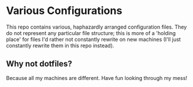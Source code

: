 # Various Configurations
This repo contains various, haphazardly arranged configuration files. They do
not represent any particular file structure; this is more of a 'holding place'
for files I'd rather not constantly rewrite on new machines (I'll just
constantly rewrite them in this repo instead).

## Why not dotfiles?
Because all my machines are different. Have fun looking through my mess!
